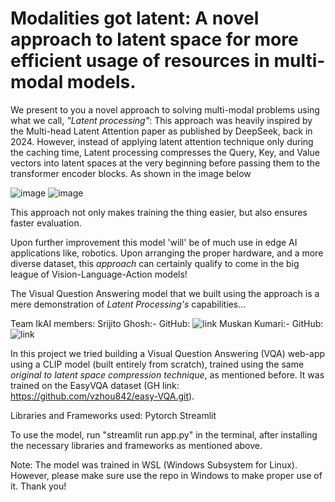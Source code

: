 # Modalities got latent: A novel approach to latent space for more efficient usage of resources in multi-modal models.

We present to you a novel approach to solving multi-modal problems using what we call, *"Latent processing"*:
This approach was heavily inspired by the Multi-head Latent Attention paper as published by DeepSeek, back in 2024.
However, instead of applying latent attention technique only during the caching time, Latent processing compresses the Query, Key, and Value vectors into latent spaces at the very beginning before passing them to the transformer encoder blocks. As shown in the image below

![image](https://github.com/user-attachments/assets/79327f67-0100-4f47-92ae-e5ef1eed3b2e)
![image](https://github.com/user-attachments/assets/07816b8c-3bad-4a97-970f-4520bbe57d7e)


This approach not only makes training the thing easier, but also ensures faster evaluation.

Upon further improvement this model 'will' be of much use in edge AI applications like, robotics. Upon arranging the proper hardware, and a more diverse dataset, this *approach* can certainly qualify to come in the big league of Vision-Language-Action models!

The Visual Question Answering model that we built using the approach is a mere demonstration of *Latent Processing's* capabilities...

Team IkAI members: 
Srijito Ghosh:- GitHub: ![link](https://www.github.com/Srijito354)
Muskan Kumari:- GitHub: ![link](https://www.github.com/Muskan040399)

In this project we tried building a Visual Question Answering (VQA) web-app using a CLIP model (built entirely from scratch), trained using the same *original to latent space compression technique*, as mentioned before. It was trained on the EasyVQA dataset (GH link: https://github.com/vzhou842/easy-VQA.git).

Libraries and Frameworks used:
Pytorch
Streamlit

To use the model, run "streamlit run app.py" in the terminal, after installing the necessary libraries and frameworks as mentioned above.

Note: The model was trained in WSL (Windows Subsystem for Linux). However, please make sure use the repo in Windows to make proper use of it. Thank you!
